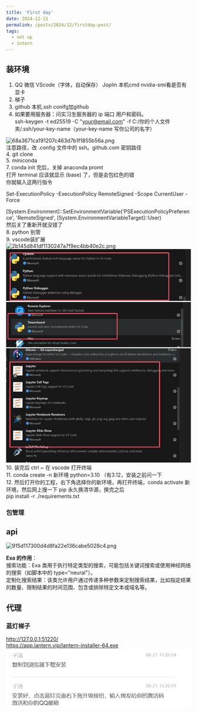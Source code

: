 ```yaml
---
title: 'First day'
date: 2024-12-21
permalink: /posts/2024/12/firstday-post/
tags:
  - set up
  - intern
---
```




## 装环境

1.  QQ 微信 VScode（字体，自动保存） Joplin 本机cmd nvidia-smi看是否有显卡
2.  梯子
3.  github 本机.ssh conifg加github
4.  如果要用服务器：问实习生服务器的 ip 端口 用户和密码。  
    ssh-keygen -t ed25519 -C "your@email.com" -f C:/你的个人文件夹/.ssh/your-key-name（your-key-name 写你公司的名字）

![68a3671ca191207c463d7b1f1855b56a.png](https://lrf8182.github.io/images/_resources/68a3671ca191207c463d7b1f1855b56a.png)  
注意路径，改 .config 文件中的 ssh。github.com 密钥路径  
4\. git clone  
5\. miniconda  
7\. conda init 完后，关掉 anaconda promt  
打开 terminal 应该就显示 (base) 了，但是会包红色的错  
你就输入这两行指令

Set-ExecutionPolicy -ExecutionPolicy RemoteSigned -Scope CurrentUser -Force

\[System.Environment\]::SetEnvironmentVariable('PSExecutionPolicyPreference', 'RemoteSigned', \[System.EnvironmentVariableTarget\]::User)  
然后关了重新开就没错了  
8\. python 别管  
9\. vscode装扩展  
![2b145d841df1130247a7f9ec4bb40e2c.png](https://lrf8182.github.io/_resources/2b145d841df1130247a7f9ec4bb40e2c.png)  
![73f2b901b51222ce51a5dcc0115e9bf9.png](_resources/73f2b901b51222ce51a5dcc0115e9bf9.png)  
![78e12036f868db4407168df08b90a781.png](_resources/78e12036f868db4407168df08b90a781.png)  
![47fd03f8771984511213c1350728f795.png](_resources/47fd03f8771984511213c1350728f795.png)  
10\. 装完后 ctrl ~ 在 vscode 打开终端  
11\. conda create -n 新环境 python=3.10 （有3.12，安装之前问一下  
12\. 然后打开你的工程，右下角选择你的新环境，再打开终端，conda activate 新环境，然后网上搜一下 pip 永久换清华源，换完之后  
pip install -r ./requirements.txt

### 包管理

## api

![915d117300d4d8fa22e136cabe5028c4.png](../_resources/915d117300d4d8fa22e136cabe5028c4.png)

**Exa 的作用**：  
搜索功能：Exa 类用于执行特定类型的搜索，可能包括关键词搜索或使用神经网络的搜索（如脚本中的 type="neural"）。  
定制化搜索结果：该类允许用户通过传递多种参数来定制搜索结果，比如指定结果的数量、限制结果的时间范围、包含或排除特定文本或域名等。

## 代理

### 蓝灯梯子

http://127.0.0.1:51220/  
https://app.lantern.vip/lantern-installer-64.exe  
![48562b48da1fae0a92ae6705716ada75.png](../images/_resources/48562b48da1fae0a92ae6705716ada75.png)